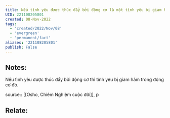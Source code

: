```yaml
---
title: Nếu tình yêu được thúc đẩy bởi động cơ là một tình yêu bị giam hãm
UID: 221108205801
created: 08-Nov-2022
tags:
  - 'created/2022/Nov/08'
  - 'evergreen'
  - 'permanent/fact'
aliases: '221108205801'
publish: False
---
```

## Notes:
Nếu tình yêu được thúc đẩy bởi động cơ thì tình yêu bị giam hãm trong động cơ đó.

source:: [[Osho, Chiêm Nghiệm cuộc đời]], p

## Relate:
